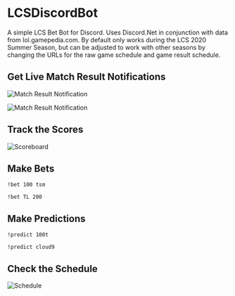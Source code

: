 # LCSDiscordBot
A simple LCS Bet Bot for Discord. Uses Discord.Net in conjunction with data from lol.gamepedia.com. By default only works during the LCS 2020 Summer Season, but can be adjusted to work with other seasons by changing the URLs for the raw game schedule and game result schedule.

## Get Live Match Result Notifications

![Match Result Notification](https://i.imgur.com/KRFuZnv.png)

![Match Result Notification](https://i.imgur.com/wKMeXfv.png)

## Track the Scores

![Scoreboard](https://i.imgur.com/hr6xF4i.png)

## Make Bets

`!bet 100 tsm`

`!bet TL 200`

## Make Predictions

`!predict 100t`

`!predict cloud9`

## Check the Schedule

![Schedule](https://i.imgur.com/yI3sbWk.png)
